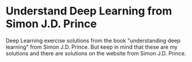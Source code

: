 # Understand Deep Learning from Simon J.D. Prince

Deep Learning exercise solutions from the book "understanding deep learning" from Simon J.D. Prince.
But keep in mind that these are my solutions and there are solutions on the website from Simon J.D. Prince.
